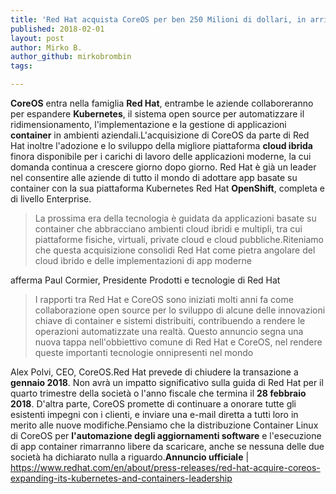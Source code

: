 ```yaml
---
title: 'Red Hat acquista CoreOS per ben 250 Milioni di dollari, in arrivo grosse novitá'
published: 2018-02-01
layout: post
author: Mirko B.
author_github: mirkobrombin
tags:

---
```

<strong>CoreOS</strong> entra nella famiglia <strong>Red Hat</strong>, entrambe le aziende collaboreranno per espandere <strong>Kubernetes</strong>, il sistema open source per automatizzare il ridimensionamento, l'implementazione e la gestione di applicazioni <strong>container</strong> in ambienti aziendali.L'acquisizione di CoreOS da parte di Red Hat inoltre l'adozione e lo sviluppo della migliore piattaforma <strong>cloud ibrida</strong> finora disponibile per i carichi di lavoro delle applicazioni moderne, la cui domanda continua a crescere giorno dopo giorno. Red Hat è già un leader nel consentire alle aziende di tutto il mondo di adottare app basate su container con la sua piattaforma Kubernetes Red Hat <strong>OpenShift</strong>, completa e di livello Enterprise.<blockquote>La prossima era della tecnologia è guidata da applicazioni basate su container che abbracciano ambienti cloud ibridi e multipli, tra cui piattaforme fisiche, virtuali, private cloud e cloud pubbliche.Riteniamo che questa acquisizione consolidi Red Hat come pietra angolare del cloud ibrido e delle implementazioni di app moderne</blockquote>afferma Paul Cormier, Presidente Prodotti e tecnologie di Red Hat<blockquote>I rapporti tra Red Hat e CoreOS sono iniziati molti anni fa come collaborazione open source per lo sviluppo di alcune delle innovazioni chiave di container e sistemi distribuiti, contribuendo a rendere le operazioni automatizzate una realtà. Questo annuncio segna una nuova tappa nell'obbiettivo comune di Red Hat e CoreOS, nel rendere queste importanti tecnologie onnipresenti nel mondo</blockquote>Alex Polvi, CEO, CoreOS.Red Hat prevede di chiudere la transazione a <strong>gennaio 2018</strong>. Non avrà un impatto significativo sulla guida di Red Hat per il quarto trimestre della società o l'anno fiscale che termina il <strong>28 febbraio 2018</strong>. D'altra parte, CoreOS promette di continuare a onorare tutte gli esistenti impegni con i clienti, e inviare una e-mail diretta a tutti loro in merito alle nuove modifiche.Pensiamo che la distribuzione Container Linux di CoreOS per <strong>l'automazione degli aggiornamenti software</strong> e l'esecuzione di app container rimarranno libere da scaricare, anche se nessuna delle due società ha dichiarato nulla a riguardo.<strong>Annuncio ufficiale</strong> | <a href="https://www.redhat.com/en/about/press-releases/red-hat-acquire-coreos-expanding-its-kubernetes-and-containers-leadership">https://www.redhat.com/en/about/press-releases/red-hat-acquire-coreos-expanding-its-kubernetes-and-containers-leadership</a>